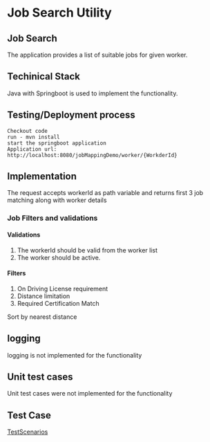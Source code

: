 Job Search Utility
============
## Job Search 
The application provides a list of suitable jobs for given worker.

## Techinical Stack
Java with Springboot is used to implement the functionality.

## Testing/Deployment process

    Checkout code
    run - mvn install
    start the springboot application
    Application url: http://localhost:8080/jobMappingDemo/worker/{WorkderId}

## Implementation
The request accepts workerId as path variable and returns first 3 job matching along with worker details

### Job Filters and validations
#### Validations
1. The workerId should be valid from the worker list
2. The worker should be active.

#### Filters
1. On Driving License requirement
2. Distance limitation
3. Required Certification Match

Sort by nearest distance


## logging
logging is not implemented for the functionality

## Unit test cases
Unit test cases were not implemented for the functionality

## Test Case
[TestScenarios](docs/testCases.docx)
